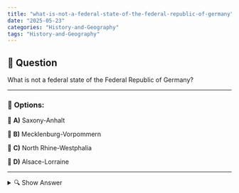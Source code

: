 ```yaml
---
title: "what-is-not-a-federal-state-of-the-federal-republic-of-germany"
date: "2025-05-23"
categories: "History-and-Geography"
tags: "History-and-Geography"
---
```


## 📌 **Question**

What is not a federal state of the Federal Republic of Germany?



---

### 📝 **Options:**

🔘 **A)** Saxony-Anhalt

🔘 **B)** Mecklenburg-Vorpommern

🔘 **C)** North Rhine-Westphalia

🔘 **D)** Alsace-Lorraine

---

<details>
  <summary>🔍 Show Answer</summary>

  <p>
💡  <b>Correct Answer:</b>  d
  </p>
  <p>
    📖<b>Explanation:</b>
    
  </p>
</details>
